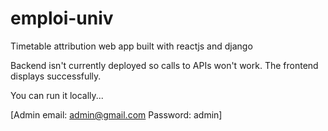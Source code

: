 # emploi-univ
Timetable attribution web app built with reactjs and django

Backend isn't currently deployed so calls to APIs won't work. The frontend displays successfully.

You can run it locally...

[Admin email: admin@gmail.com   Password: admin]
